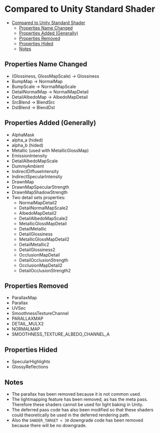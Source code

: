 # Compared to Unity Standard Shader

- [Compared to Unity Standard Shader](#compared-to-unity-standard-shader)
  - [Properties Name Changed](#properties-name-changed)
  - [Properties Added (Generally)](#properties-added-generally)
  - [Properties Removed](#properties-removed)
  - [Properties Hided](#properties-hided)
  - [Notes](#notes)

## Properties Name Changed
- (Glossiness, GlossMapScale) -> Glossiness
- BumpMap -> NormalMap
- BumpScale -> NormalMapScale
- DetailNormalMap -> NormalMapDetail
- DetailAlbedoMap -> AlbedoMapDetail
- SrcBlend -> BlendSrc
- DstBlend -> BlendDst

## Properties Added (Generally)
- AlphaMask
- alpha_a (hided)
- alpha_b (hided)
- Metallic (used with MetallicGlossMap)
- EmissionIntensity
- DetailAlbedoMapScale
- DummyAmbient 
- IndirectDiffuseIntensity
- IndirectSpecularIntensity
- DrawnMap
- DrawnMapSpecularStrength
- DrawnMapShadowStrength
- Two detail sets properties:
  - NormalMapDetail2
  - DetailNormalMapScale2
  - AlbedoMapDetail2
  - DetailAlbedoMapScale2
  - MetallicGlossMapDetail
  - DetailMetallic
  - DetailGlossiness
  - MetallicGlossMapDetail2
  - DetailMetallic2
  - DetailGlossiness2
  - OcclusionMapDetail
  - DetailOcclusionStrength
  - OcclusionMapDetail2
  - DetailOcclusionStrength2

## Properties Removed
- ParallaxMap
- Parallax
- UVSec
- SmoothnessTextureChannel
- PARALLAXMAP
- DETAIL_MULX2
- NORMALMAP
- SMOOTHNESS_TEXTURE_ALBEDO_CHANNEL_A

## Properties Hided
- SpecularHighlights
- GlossyReflections

## Notes
- The parallax has been removed because it is not common used.
- The lightmapping feature has been removed, as has the meta pass. Therefore these shaders cannot be used for light baking in Unity.
- The deferred pass code has also been modified so that these shaders could theoretically be used in the deferred rendering path.
- Also the `SHADER_TARGET < 30` downgrade code has been removed because there will be no downgrade.